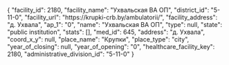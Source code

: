 {
    "facility_id": 2180,
    "facility_name": "Ухвальская ВА ОП",
    "district_id": "5-11-0",
    "facility_url": "https:\/\/krupki-crb.by\/ambulatorii\/",
    "facility_address": "д. Ухвала",
    "ap_1": "0",
    "name": "Ухвальская ВА ОП",
    "type": null,
    "state": "public institution",
    "stats": [],
    "med_id": 645,
    "address": "д. Ухвала",
    "coord_x_y": null,
    "place_name": "Крупки",
    "place_type": "city",
    "year_of_closing": null,
    "year_of_opening": "0",
    "healthcare_facility_key": 2180,
    "administrative_division_id": "5-11-0"
}